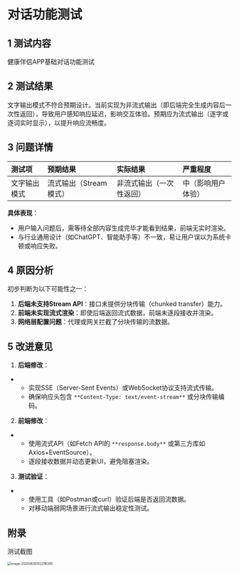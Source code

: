 # 对话功能测试

## 1 测试内容

健康伴侣APP基础对话功能测试

## 2 测试结果

文字输出模式不符合预期设计。当前实现为非流式输出（即后端完全生成内容后一次性返回），导致用户感知响应延迟，影响交互体验。预期应为流式输出（逐字或逐词实时显示），以提升响应流畅度。

## 3 问题详情

| **测试项**   | **预期结果**           | **实际结果**             | **严重程度**       |
| :----------- | :--------------------- | :----------------------- | :----------------- |
| 文字输出模式 | 流式输出（Stream模式） | 非流式输出（一次性返回） | 中（影响用户体验） |

**具体表现**：

- 用户输入问题后，需等待全部内容生成完毕才能看到结果，前端无实时渲染。
- 与行业通用设计（如ChatGPT、智能助手等）不一致，易让用户误以为系统卡顿或响应失败。

## 4 原因分析

初步判断为以下可能性之一：

1. **后端未支持Stream API**：接口未提供分块传输（chunked transfer）能力。
2. **前端未实现流式渲染**：即使后端返回流式数据，前端未逐段接收并渲染。
3. **网络层配置问题**：代理或网关拦截了分块传输的流数据。

## 5 改进意见

1. **后端修改**：

- - 实现SSE（Server-Sent Events）或WebSocket协议支持流式传输。
  - 确保响应头包含 `**Content-Type: text/event-stream**` 或分块传输编码。

2. **前端修改**：

- - 使用流式API（如Fetch API的 `**response.body**` 或第三方库如Axios+EventSource）。
  - 逐段接收数据并动态更新UI，避免阻塞渲染。

3. **测试验证**：

- - 使用工具（如Postman或curl）验证后端是否返回流数据。
  - 对移动端弱网场景进行流式输出稳定性测试。

## 附录

测试截图

<img src="C:\Users\LENOVO\AppData\Roaming\Typora\typora-user-images\image-20250630102216340.png" alt="image-20250630102216340" style="zoom:50%;" />
